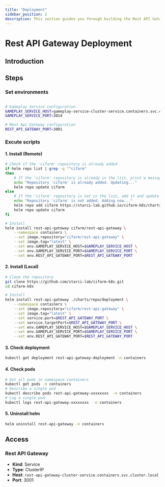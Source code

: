 ```yaml
---
title: "Deployment"
sidebar_position: 2
description: This section guides you through building the Rest API Gateway in your Kubernetes environment using Helm.
---
```

# Rest API Gateway Deployment
## Introduction

## Steps
### Set environments
```bash

# Gameplay Service configuration
GAMEPLAY_SERVICE_HOST=gameplay-service-cluster-service.containers.svc.cluster.local
GAMEPLAY_SERVICE_PORT=3014

# Rest Api Gateway configuration
REST_API_GATEWAY_PORT=3001

```

### Excute scripts
#### 1. Install (Remote)
```bash
# Check if the 'cifarm' repository is already added
if helm repo list | grep -q "^cifarm" 
then
    # If the 'cifarm' repository is already in the list, print a message and update the repository
    echo "Repository 'cifarm' is already added. Updating..."
    helm repo update cifarm
else
    # If the 'cifarm' repository is not in the list, add it and update the repository
    echo "Repository 'cifarm' is not added. Adding now..."
    helm repo add cifarm https://starci-lab.github.io/cifarm-k8s/charts
    helm repo update cifarm
fi

# Install
helm install rest-api-gateway cifarm/rest-api-gateway \
    --namespace containers \
    --set image.repository="cifarm/rest-api-gateway" \
    --set image.tag="latest" \
    --set env.GAMEPLAY_SERVICE_HOST=$GAMEPLAY_SERVICE_HOST \
    --set env.GAMEPLAY_SERVICE_PORT=$GAMEPLAY_SERVICE_PORT \
    --set env.REST_API_GATEWAY_PORT=$REST_API_GATEWAY_PORT 
```

#### 2. Install (Local)
```bash
# Clone the repository
git clone https://github.com/starci-lab/cifarm-k8s.git
cd cifarm-k8s

# Install
helm install rest-api-gateway ./charts/repo/deployment \
    --namespace containers \
    --set image.repository="cifarm/rest-api-gateway" \
    --set image.tag="latest" \
    --set service.port=$REST_API_GATEWAY_PORT \
    --set service.targetPort=$REST_API_GATEWAY_PORT \
    --set env.GAMEPLAY_SERVICE_HOST=$GAMEPLAY_SERVICE_HOST \
    --set env.GAMEPLAY_SERVICE_PORT=$GAMEPLAY_SERVICE_PORT \
    --set env.REST_API_GATEWAY_PORT=$REST_API_GATEWAY_PORT 
```
#### 3. Check deployment
```bash
kubectl get deployment rest-api-gateway-deployment -n containers
```
#### 4. Check pods
```bash
# Get all pods in namespace containers
kubectl get pods -n containers
# Describe a single pod
kubectl describe pods rest-api-gateway-xxxxxxxx  -n containers
# Log a single pod
kubectl logs rest-api-gateway-xxxxxxxx  -n containers
```
#### 5. Uninstall helm
```bash
helm uninstall rest-api-gateway -n containers
```

## Access
### Rest API Gateway
- **Kind**: Service 
- **Type**: ClusterIP  
- **Host**: `rest-api-gateway-cluster-service.containers.svc.cluster.local`  
- **Port**: 3001
